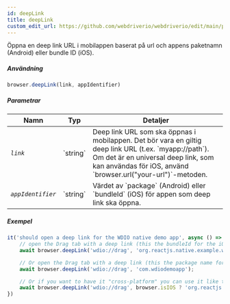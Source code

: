 ```yaml
---
id: deepLink
title: deepLink
custom_edit_url: https://github.com/webdriverio/webdriverio/edit/main/packages/webdriverio/src/commands/mobile/deepLink.ts
---
```


Öppna en deep link URL i mobilappen baserat på url och appens paketnamn (Android) eller bundle ID (iOS).

##### Användning

```js
browser.deepLink(link, appIdentifier)
```

##### Parametrar

<table>
  <thead>
    <tr>
      <th>Namn</th><th>Typ</th><th>Detaljer</th>
    </tr>
  </thead>
  <tbody>
    <tr>
      <td><code><var>link</var></code></td>
      <td>`string`</td>
      <td>Deep link URL som ska öppnas i mobilappen. Det bör vara en giltig deep link URL (t.ex. `myapp://path`). Om det är en universal deep link, som kan användas för iOS, använd `browser.url("your-url")`-metoden.</td>
    </tr>
    <tr>
      <td><code><var>appIdentifier</var></code></td>
      <td>`string`</td>
      <td>Värdet av `package` (Android) eller `bundleId` (iOS) för appen som deep link ska öppna.</td>
    </tr>
  </tbody>
</table>

##### Exempel

```js title="deeplink.js"
it('should open a deep link for the WDIO native demo app', async () => {
    // open the Drag tab with a deep link (this the bundleId for the iOS Demo App)
    await browser.deepLink('wdio://drag', 'org.reactjs.native.example.wdiodemoapp');

    // Or open the Drag tab with a deep link (this the package name for the Android Demo App)
    await browser.deepLink('wdio://drag', 'com.wdiodemoapp');

    // Or if you want to have it "cross-platform" you can use it like this
    await browser.deepLink('wdio://drag', browser.isIOS ? 'org.reactjs.native.example.wdiodemoapp' : 'com.wdiodemoapp');
})
```